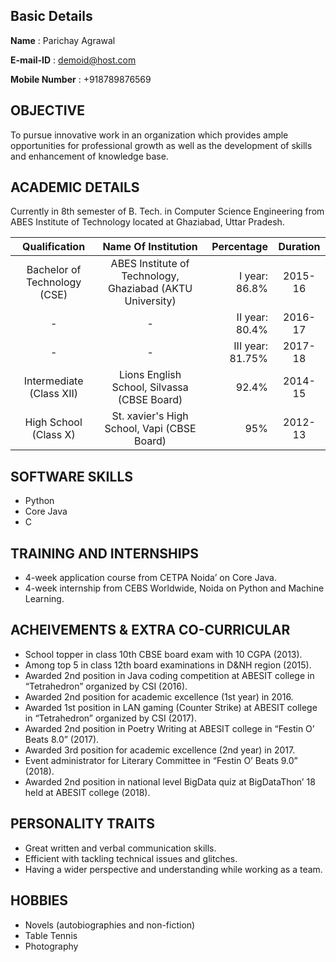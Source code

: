 ## Basic Details
**Name**              : Parichay Agrawal

**E-mail-ID**         : demoid@host.com

**Mobile Number**     : +918789876569

## OBJECTIVE
To pursue innovative work in an organization which provides ample opportunities for professional growth as well as the development of skills and enhancement of knowledge base.

## ACADEMIC DETAILS
Currently in 8th semester of B. Tech. in Computer Science Engineering from ABES Institute of Technology located at Ghaziabad, Uttar Pradesh.


| Qualification | Name Of Institution   | Percentage | Duration |
| :-------------: |:-------------:| -----:| :----: |
| Bachelor of Technology (CSE)     | ABES Institute of Technology, Ghaziabad (AKTU University) | I year: 86.8%  | 2015-16 |
| -    | - | II year: 80.4% | 2016-17 |
| -    | - | III year: 81.75% | 2017-18 |
| Intermediate (Class  XII)     | Lions English School, Silvassa (CBSE Board) | 92.4%  | 2014-15 |
| High School (Class  X)     | St. xavier's High School, Vapi (CBSE Board) | 95%  | 2012-13 |

## SOFTWARE SKILLS
* Python
* Core Java
* C

## TRAINING AND INTERNSHIPS
* 4-week application course from CETPA Noida’ on Core Java.
* 4-week internship from CEBS Worldwide, Noida on Python and Machine Learning.

## ACHEIVEMENTS & EXTRA CO-CURRICULAR
* School topper in class 10th CBSE board exam with 10 CGPA (2013).
* Among top 5 in class 12th board examinations in D&NH region (2015).
* Awarded 2nd position in Java coding competition at ABESIT college in “Tetrahedron” organized by CSI (2016).
* Awarded 2nd position for academic excellence (1st year) in 2016.
* Awarded 1st position in LAN gaming (Counter Strike) at ABESIT college in “Tetrahedron” organized by CSI (2017).
* Awarded 2nd position in Poetry Writing at ABESIT college in “Festin O’ Beats 8.0” (2017).
* Awarded 3rd position for academic excellence (2nd year) in 2017.
* Event administrator for Literary Committee in “Festin O’ Beats 9.0” (2018).
* Awarded 2nd position in national level BigData quiz at BigDataThon’ 18 held at ABESIT college (2018).

## PERSONALITY TRAITS			
* Great written and verbal communication skills.
* Efficient with tackling technical issues and glitches.
* Having a wider perspective and understanding while working as a team.

## HOBBIES		
* Novels (autobiographies and non-fiction)
* Table Tennis
* Photography
